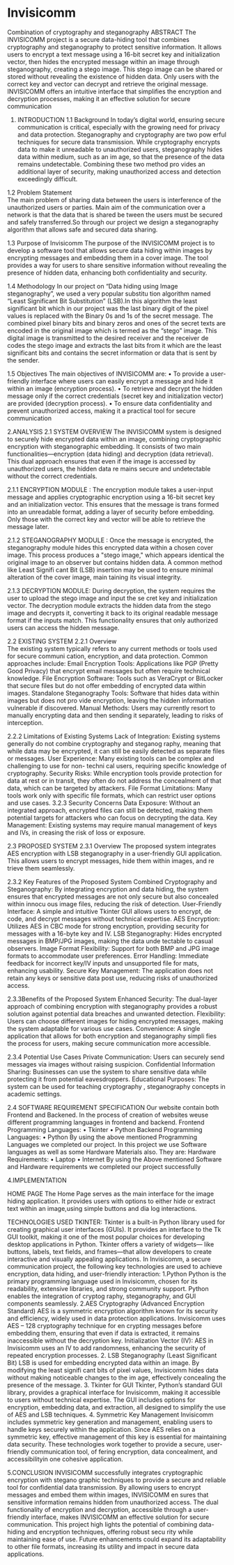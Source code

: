 # Invisicomm
Combination of cryptography and steganography
ABSTRACT
 The INVISICOMM project is a secure data-hiding tool that combines cryptography and
 steganography to protect sensitive information. It allows users to encrypt a text message using
 a 16-bit secret key and initialization vector, then hides the encrypted message within an image
 through steganography, creating a stego image. This stego image can be shared or stored
 without revealing the existence of hidden data. Only users with the correct key and vector can
 decrypt and retrieve the original message. INVISICOMM offers an intuitive interface that
 simplifies the encryption and decryption processes, making it an effective solution for secure
 communication




1. INTRODUCTION
 1.1 Background
     In today’s digital world, ensuring secure communication is critical, especially with the
 growing need for privacy and data protection. Steganography and cryptography are two pow
erful techniques for secure data transmission. While cryptography encrypts data to make it
 unreadable to unauthorized users, steganography hides data within  medium, such as an im
age, so that the presence of the data remains undetectable. Combining these two method pro
vides an additional layer of security, making unauthorized access and detection exceedingly
 difficult.

 1.2 Problem Statement  
 The main problem of sharing data between the users is interference of the unauthorized users
 or parties. Main aim of the communication over a network is that the data that is shared be
tween the users must be secured and safely transferred.So through our project we design a
 steganography algorithm that allows safe and secured data sharing.
 
 1.3 Purpose of Invisicomm
 The purpose of the INVISICOMM project is to develop a software tool that allows secure
 data hiding within images by encrypting messages and embedding them in a cover image. The
 tool provides a way for users to share sensitive information without revealing the presence of
 hidden data, enhancing both confidentiality and security.
 
 1.4 Methodology
 In our project on “Data hiding using Image steganography”, we used a very popular substitu
tion algorithm named “Least Significant Bit Substitution” (LSB).In this algorithm the least
 significant bit which in our project was the last binary digit of the pixel values is replaced
 with the Binary 0s and 1s of the secret message. The combined pixel binary bits and binary
 zeros and ones of the secret texts are encoded in the original image which is termed as the
 “stego” image. This digital image is transmitted to the desired receiver and the receiver de
codes the stego image and extracts the last bits from it which are the least significant bits and
 contains the secret information or data that is sent by the sender.
 
1.5 Objectives
 The main objectives of INVISICOMM are:
 • To provide a user-friendly interface where users can easily encrypt a message and
 hide it within an image (encryption process).
 • To retrieve and decrypt the hidden message only if the correct credentials (secret key
 and initialization vector) are provided (decryption process).
 • To ensure data confidentiality and prevent unauthorized access, making it a practical
 tool for secure communication




2.ANALYSIS
 2.1 SYSTEM OVERVIEW
        The INVISICOMM system is designed to securely hide encrypted data within an
 image, combining cryptographic encryption with steganographic embedding. It consists of
 two main functionalities—encryption (data hiding) and decryption (data retrieval). This dual
 approach ensures that even if the image is accessed by unauthorized users, the hidden data re
mains secure and undetectable without the correct credentials.

 2.1.1 ENCRYPTION MODULE :
     The encryption module takes a user-input message and applies cryptographic encryption
 using a 16-bit secret key and an initialization vector. This ensures that the message is trans
formed into an unreadable format, adding a layer of security before embedding. Only those
 with the correct key and vector will be able to retrieve the message later.
 
 2.1.2 STEGANOGRAPHY MODULE :
    Once the message is encrypted, the steganography module hides this encrypted data within
 a chosen cover image. This process produces a "stego image," which appears identical the
 original image to an observer but contains hidden data. A common method like Least Signifi
cant Bit (LSB) insertion may be used to ensure minimal alteration of the cover image, main
taining its visual integrity.

 2.1.3 DECRYPTION MODULE:
     During decryption, the system requires the user to upload the stego image and input the se
cret key and initialization vector. The decryption module extracts the hidden data from the
 stego image and decrypts it, converting it back to its original readable message format if the
 inputs match. This functionality ensures that only authorized users can access the hidden
 message.


2.2 EXISTING SYSTEM
2.2.1 Overview                          
 The existing system typically refers to any current methods or tools used for secure communi
cation, encryption, and data protection. Common approaches include:
 Email Encryption Tools: Applications like PGP (Pretty Good Privacy)  that encrypt email
 messages but often require technical knowledge.
 File Encryption Software: Tools such as VeraCrypt or BitLocker that secure files but do not
 offer embedding of encrypted data within images.
 Standalone Steganography Tools: Software that hides data within images but does not pro
vide encryption, leaving the hidden information vulnerable if discovered.
 Manual Methods: Users may currently resort to manually encrypting data and then sending it
 separately, leading to risks of interception.
 
 2.2.2 Limitations of Existing Systems
 Lack of Integration: Existing systems generally do not combine cryptography and steganog
raphy, meaning that while data may be encrypted, it can still be easily detected as separate
 files or messages.
 User Experience: Many existing tools can be complex and challenging to use for non- techni
cal users, requiring specific knowledge of cryptography.
 Security Risks: While encryption tools provide protection for data at rest or in transit, they
 often do not address the concealment of that data, which can be targeted by attackers.
 File Format Limitations: Many tools work only with specific file formats, which can restrict
 user options and use cases.
 3.2.3 Security Concerns
 Data Exposure: Without an integrated approach, encrypted files can still be detected, making
 them potential targets for attackers who can focus on decrypting the data.
 Key Management: Existing systems may require manual management of keys and IVs, in
creasing the risk of loss or exposure.
 

2.3 PROPOSED SYSTEM
 2.3.1 Overview
 The proposed system integrates AES encryption with LSB steganography in a user-friendly
 GUI application. This allows users to encrypt messages, hide them within images, and re
trieve them seamlessly.

 2.3.2 Key Features of the Proposed System
 Combined Cryptography and Steganography: By integrating encryption and data hiding, the
 system ensures that encrypted messages are not only secure but also concealed within innocu
ous image files, reducing the risk of detection.
 User-Friendly Interface: A simple and intuitive Tkinter GUI allows users to encrypt, de
code, and decrypt messages without technical expertise.
 AES Encryption: Utilizes AES in CBC mode for strong encryption, providing security for
 messages with a 16-byte key and IV.
 LSB Steganography: Hides encrypted messages in BMP/JPG images, making the data unde
tectable to casual observers.
 Image Format Flexibility: Support for both BMP and JPG image formats to accommodate
 user preferences.
 Error Handling: Immediate feedback for incorrect key/IV inputs and unsupported file for
mats, enhancing usability.
 Secure Key Management: The application does not retain any keys or sensitive data post
use, reducing risks of unauthorized access.

 2.3.3Benefits of the Proposed System
 Enhanced Security: The dual-layer approach of combining encryption with steganography
 provides a robust solution against potential data breaches and unwanted detection.
 Flexibility: Users can choose different images for hiding encrypted messages, making the
 system adaptable for various use cases.
 Convenience: A single application that allows for both encryption and steganography simpli
fies the process for users, making secure communication more accessible.
 
2.3.4 Potential Use Cases
 Private Communication: Users can securely send messages via images
 without raising suspicion.
 Confidential Information Sharing: Businesses can use the system to
 share sensitive data while protecting it from potential eavesdroppers.
 Educational Purposes: The system can be used for teaching cryptography ,
 steganography concepts in academic settings.

 2.4 SOFTWARE REQUIREMENT SPECIFICATION
 Our website contain both Frontend and Backened. In the process of creation of websites
 weuse different programming languages in frontend and backend.
 Frontend Programming Languages:
 • Tkinter
 • Python
 Backend Programming Languages:
 • Python
 By using the above mentioned Programming Languages we completed our project. In this
 project we use Software languages as well as some Hardware Materials also. They are:
 Hardware Requirements:
 • Laptop
 • Internet
 By using the Above mentioned Software and Hardware requirements we completed our
 project successfully


 4.IMPLEMENTATION
               
 HOME PAGE
 The Home Page serves as the main interface for the image hiding application. It provides
 users with options to either hide or extract text within an image,using simple buttons and dia
log interactions. 

TECHNOLOGIES USED
 TKINTER: Tkinter is a built-in Python library used for creating graphical user interfaces
 (GUIs). It provides an interface to the Tk GUI toolkit, making it one of the most popular
 choices for developing desktop applications in Python. Tkinter offers a variety of widgets—
 like buttons, labels, text fields, and frames—that allow developers to create interactive and
 visually appealing applications.
 In Invisicomm, a secure communication project, the following key technologies are used to
 achieve encryption, data hiding, and user-friendly interaction:
 1.Python
 Python is the primary programming language used in Invisicomm, chosen for its readability,
 extensive libraries, and strong community support. Python enables the integration of cryptog
raphy, steganography, and GUI components seamlessly.
 2.AES Cryptography (Advanced Encryption Standard)
 AES is a symmetric encryption algorithm known for its security and efficiency, widely used
 in data protection applications. Invisicomm uses AES – 128 cryptography technique for en
crypting messages before embedding them, ensuring that even if data is extracted, it remains
 inaccessible without the decryption key.
 Initialization Vector (IV): AES in Invisicomm uses an IV to add randomness, enhancing the
 security of repeated encryption processes.
 2. LSB Steganography (Least Significant Bit)
 LSB is used for embedding encrypted data within an image. By modifying the least signifi
cant bits of pixel values, Invisicomm hides data without making noticeable changes to the im
age, effectively concealing the presence of the message.
 3. Tkinter for GUI
 Tkinter, Python’s standard GUI library, provides a graphical interface for Invisicomm,
 making it accessible to users without technical expertise. The GUI includes options for
 encryption, embedding data, and extraction, all designed to simplify the use of AES and LSB
 techniques.
 4. Symmetric Key Management
 Invisicomm includes symmetric key generation and management, enabling users to handle
 keys securely within the application. Since AES relies on a symmetric key, effective
 management of this key is essential for maintaining data security.
 These technologies work together to provide a secure, user-friendly communication tool, of
fering encryption, data concealment, and accessibilityin one cohesive application.



 5.CONCLUSION
INVISICOMM   successfully integrates  cryptographic  encryption  with stegano
graphic    techniques to provide a secure and reliable tool for confidential data transmission.
 By   allowing users to encrypt messages and embed them within images, INVISICOMM en
sures that sensitive information remains hidden from unauthorized access. The dual
 functionality of encryption and  decryption, accessible through a user-friendly interface,
 makes INVISICOMM an effective solution for secure communication. This project high
lights the potential of combining data- hiding and encryption techniques, offering robust secu
rity while maintaining ease of use. Future enhancements could expand its adaptability to other
 file formats, increasing its utility and impact in secure data applications.

 
